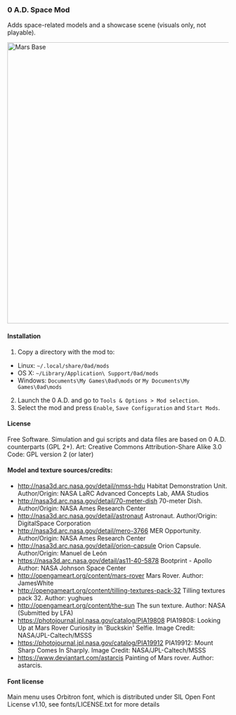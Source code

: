 ### 0 A.D. Space Mod

Adds space-related models and a showcase scene (visuals only, not playable).

<img src="http://i.imgur.com/u6e4EAn.jpg" alt="Mars Base" width="640">

#### Installation
1. Copy a directory with the mod to:
  * Linux: `~/.local/share/0ad/mods`
  * OS X: `~/Library/Application\ Support/0ad/mods`
  * Windows: `Documents\My Games\0ad\mods` or `My Documents\My Games\0ad\mods`
2. Launch the 0 A.D. and go to `Tools & Options > Mod selection`.
3. Select the mod and press `Enable`, `Save Configuration` and `Start Mods`.

#### License
Free Software.
Simulation and gui scripts and data files are based on 0 A.D. counterparts (GPL 2+).
Art: Creative Commons Attribution-Share Alike 3.0
Code: GPL version 2 (or later)

#### Model and texture sources/credits:
* http://nasa3d.arc.nasa.gov/detail/nmss-hdu  Habitat Demonstration Unit.  Author/Origin: NASA LaRC Advanced Concepts Lab, AMA Studios
* http://nasa3d.arc.nasa.gov/detail/70-meter-dish  70-meter Dish.  Author/Origin: NASA Ames Research Center
* http://nasa3d.arc.nasa.gov/detail/astronaut  Astronaut.  Author/Origin: DigitalSpace Corporation
* http://nasa3d.arc.nasa.gov/detail/mero-3766  MER Opportunity.   Author/Origin: NASA Ames Research Center
* http://nasa3d.arc.nasa.gov/detail/orion-capsule  Orion Capsule.   Author/Origin: Manuel de León
* https://nasa3d.arc.nasa.gov/detail/as11-40-5878  Bootprint - Apollo  Author: NASA Johnson Space Center
* http://opengameart.org/content/mars-rover  Mars Rover.  Author: JamesWhite
* http://opengameart.org/content/tilling-textures-pack-32  Tilling textures pack 32.   Author: yughues
* http://opengameart.org/content/the-sun  The sun texture.  Author: NASA (Submitted by LFA)
* https://photojournal.jpl.nasa.gov/catalog/PIA19808  PIA19808: Looking Up at Mars Rover Curiosity in 'Buckskin' Selfie.  Image Credit: NASA/JPL-Caltech/MSSS
* https://photojournal.jpl.nasa.gov/catalog/PIA19912  PIA19912: Mount Sharp Comes In Sharply.  Image Credit: NASA/JPL-Caltech/MSSS
* https://www.deviantart.com/astarcis  Painting of Mars rover.  Author: astarcis.

#### Font license
Main menu uses Orbitron font, which is distributed under SIL Open Font License v1.10, see fonts/LICENSE.txt for more details
